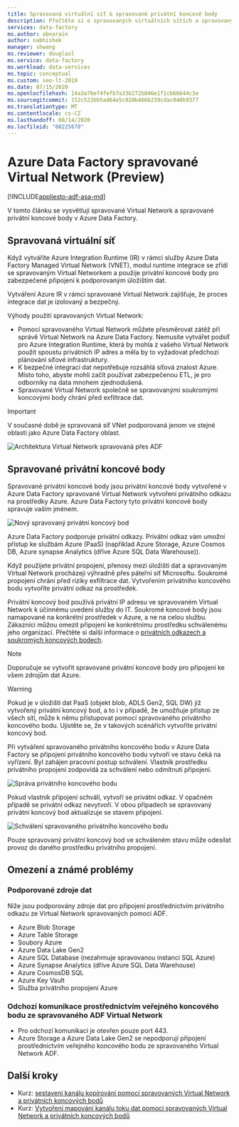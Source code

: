 ```yaml
---
title: Spravovaná virtuální síť & spravované privátní koncové body
description: Přečtěte si o spravovaných virtuálních sítích a spravovaných privátních koncových bodech v Azure Data Factory.
services: data-factory
ms.author: abnarain
author: nabhishek
manager: shwang
ms.reviewer: douglasl
ms.service: data-factory
ms.workload: data-services
ms.topic: conceptual
ms.custom: seo-lt-2019
ms.date: 07/15/2020
ms.openlocfilehash: 14a3a76ef4fefb7a33b272b846e1f1cb66644c3e
ms.sourcegitcommit: 152c522bb5ad64e5c020b466b239cdac040b9377
ms.translationtype: MT
ms.contentlocale: cs-CZ
ms.lasthandoff: 08/14/2020
ms.locfileid: "88225678"
---
```

# <a name="azure-data-factory-managed-virtual-network-preview"></a>Azure Data Factory spravované Virtual Network (Preview)

[!INCLUDE[appliesto-adf-asa-md](includes/appliesto-adf-asa-md.md)]

V tomto článku se vysvětlují spravované Virtual Network a spravované privátní koncové body v Azure Data Factory.


## <a name="managed-virtual-network"></a>Spravovaná virtuální síť

Když vytváříte Azure Integration Runtime (IR) v rámci služby Azure Data Factory Managed Virtual Network (VNET), modul runtime integrace se zřídí se spravovaným Virtual Networkem a použije privátní koncové body pro zabezpečené připojení k podporovaným úložištím dat. 

Vytváření Azure IR v rámci spravované Virtual Network zajišťuje, že proces integrace dat je izolovaný a bezpečný. 

Výhody použití spravovaných Virtual Network:

- Pomocí spravovaného Virtual Network můžete přesměrovat zátěž při správě Virtual Network na Azure Data Factory. Nemusíte vytvářet podsíť pro Azure Integration Runtime, která by mohla z vašeho Virtual Network použít spoustu privátních IP adres a měla by to vyžadovat předchozí plánování síťové infrastruktury. 
- K bezpečné integraci dat nepotřebuje rozsáhlá síťová znalost Azure. Místo toho, abyste mohli začít používat zabezpečenou ETL, je pro odborníky na data mnohem zjednodušená. 
- Spravované Virtual Network společně se spravovanými soukromými koncovými body chrání před exfiltrace dat. 

> [!IMPORTANT]
>V současné době je spravovaná síť VNet podporovaná jenom ve stejné oblasti jako Azure Data Factory oblast.
 

![Architektura Virtual Network spravovaná přes ADF](./media/managed-vnet/managed-vnet-architecture-diagram.png)

## <a name="managed-private-endpoints"></a>Spravované privátní koncové body

Spravované privátní koncové body jsou privátní koncové body vytvořené v Azure Data Factory spravované Virtual Network vytvoření privátního odkazu na prostředky Azure. Azure Data Factory tyto privátní koncové body spravuje vaším jménem. 

![Nový spravovaný privátní koncový bod](./media/tutorial-copy-data-portal-private/new-managed-private-endpoint.png)

Azure Data Factory podporuje privátní odkazy. Privátní odkaz vám umožní přístup ke službám Azure (PaaS) (například Azure Storage, Azure Cosmos DB, Azure synapse Analytics (dříve Azure SQL Data Warehouse)).

Když použijete privátní propojení, přenosy mezi úložišti dat a spravovaným Virtual Network procházejí výhradně přes páteřní síť Microsoftu. Soukromé propojení chrání před riziky exfiltrace dat. Vytvořením privátního koncového bodu vytvoříte privátní odkaz na prostředek.

Privátní koncový bod používá privátní IP adresu ve spravovaném Virtual Network k účinnému uvedení služby do IT. Soukromé koncové body jsou namapované na konkrétní prostředek v Azure, a ne na celou službu. Zákazníci můžou omezit připojení ke konkrétnímu prostředku schválenému jeho organizací. Přečtěte si další informace o [privátních odkazech a soukromých koncových bodech](https://docs.microsoft.com/azure/private-link/).

> [!NOTE]
> Doporučuje se vytvořit spravované privátní koncové body pro připojení ke všem zdrojům dat Azure. 
 
> [!WARNING]
> Pokud je v úložišti dat PaaS (objekt blob, ADLS Gen2, SQL DW) již vytvořený privátní koncový bod, a to i v případě, že umožňuje přístup ze všech sítí, může k němu přistupovat pomocí spravovaného privátního koncového bodu. Ujistěte se, že v takových scénářích vytvoříte privátní koncový bod. 

Při vytváření spravovaného privátního koncového bodu v Azure Data Factory se připojení privátního koncového bodu vytvoří ve stavu čeká na vyřízení. Byl zahájen pracovní postup schválení. Vlastník prostředku privátního propojení zodpovídá za schválení nebo odmítnutí připojení.

![Správa privátního koncového bodu](./media/tutorial-copy-data-portal-private/manage-private-endpoint.png)

Pokud vlastník připojení schválí, vytvoří se privátní odkaz. V opačném případě se privátní odkaz nevytvoří. V obou případech se spravovaný privátní koncový bod aktualizuje se stavem připojení.

![Schválení spravovaného privátního koncového bodu](./media/tutorial-copy-data-portal-private/approve-private-endpoint.png)

Pouze spravovaný privátní koncový bod ve schváleném stavu může odesílat provoz do daného prostředku privátního propojení.

## <a name="limitations-and-known-issues"></a>Omezení a známé problémy
### <a name="supported-data-sources"></a>Podporované zdroje dat
Níže jsou podporovány zdroje dat pro připojení prostřednictvím privátního odkazu ze Virtual Network spravovaných pomocí ADF.
- Azure Blob Storage
- Azure Table Storage
- Soubory Azure
- Azure Data Lake Gen2
- Azure SQL Database (nezahrnuje spravovanou instanci SQL Azure)
- Azure Synapse Analytics (dříve Azure SQL Data Warehouse)
- Azure CosmosDB SQL
- Azure Key Vault
- Služba privátního propojení Azure

### <a name="outbound-communications-through-public-endpoint-from-adf-managed-virtual-network"></a>Odchozí komunikace prostřednictvím veřejného koncového bodu ze spravovaného ADF Virtual Network
- Pro odchozí komunikaci je otevřen pouze port 443.
- Azure Storage a Azure Data Lake Gen2 se nepodporují připojení prostřednictvím veřejného koncového bodu ze spravovaného Virtual Network ADF.

## <a name="next-steps"></a>Další kroky

- Kurz: [sestavení kanálu kopírování pomocí spravovaných Virtual Network a privátních koncových bodů](tutorial-copy-data-portal-private.md) 
- Kurz: [Vytvoření mapování kanálu toku dat pomocí spravovaných Virtual Network a privátních koncových bodů](tutorial-data-flow-private.md)
